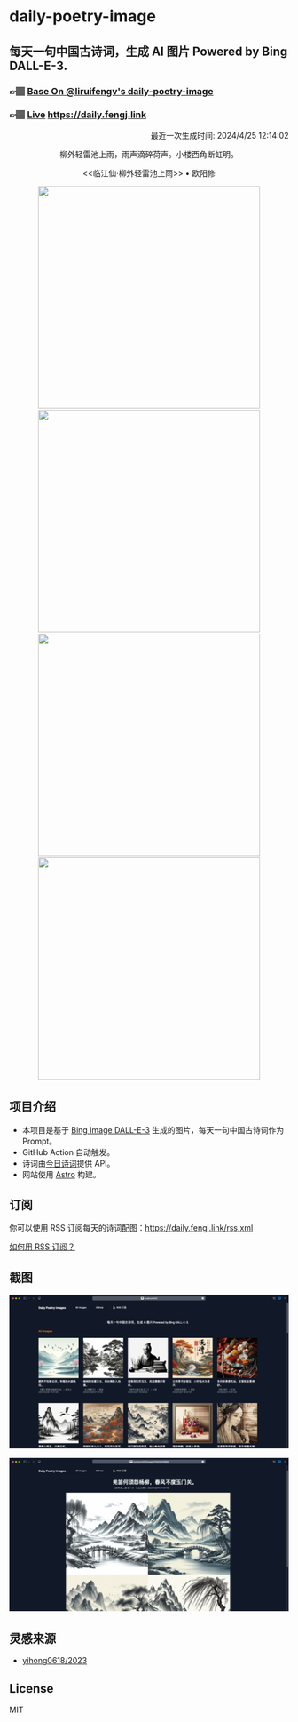 
# daily-poetry-image

## 每天一句中国古诗词，生成 AI 图片 Powered by Bing DALL-E-3.

### 👉🏽 [Base On @liruifengv's daily-poetry-image](https://github.com/liruifengv/daily-poetry-image)

### 👉🏽 [Live](https://daily.fengj.link) https://daily.fengj.link

<p align="right">
  最近一次生成时间: 2024/4/25 12:14:02
</p>
<p align="center">
柳外轻雷池上雨，雨声滴碎荷声。小楼西角断虹明。
</p>
<p align="center">
<<临江仙·柳外轻雷池上雨>> • 欧阳修
</p>
<p align="center">
<img src="https://tse2.mm.bing.net/th/id/OIG4.mZeEkPZJW1GoHW4a7_TN" height="400" width="400" />
<img src="https://tse4.mm.bing.net/th/id/OIG4.Essfs7pgFwwb0Td6yHQ." height="400" width="400" />
<img src="https://tse3.mm.bing.net/th/id/OIG4.AIUvlk8kynRNFRebjOqt" height="400" width="400" />
<img src="https://tse2.mm.bing.net/th/id/OIG4.zNRcsziDyC14mLoTDBa9" height="400" width="400" />
</p>

## 项目介绍

-   本项目是基于 [Bing Image DALL-E-3](https://www.bing.com/images/create) 生成的图片，每天一句中国古诗词作为 Prompt。
-   GitHub Action 自动触发。
-   诗词由[今日诗词](https://www.jinrishici.com/)提供 API。
-   网站使用 [Astro](https://astro.build) 构建。

## 订阅

你可以使用 RSS 订阅每天的诗词配图：https://daily.fengj.link/rss.xml

[如何用 RSS 订阅？](https://zhuanlan.zhihu.com/p/55026716)

## 截图

![图片列表](./screenshots/Snipaste_2023-12-28_21-00-26.png)

![图片详情](./screenshots/Snipaste_2023-12-28_21-00-53.png)

## 灵感来源

-   [yihong0618/2023](https://github.com/yihong0618/2023)

## License

MIT
